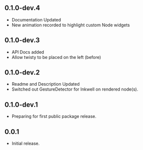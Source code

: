 ## 0.1.0-dev.4

* Documentation Updated
* New animation recorded to highlight custom Node widgets

## 0.1.0-dev.3

* API Docs added
* Allow twisty to be placed on the left (before)

## 0.1.0-dev.2

* Readme and Description Updated
* Switched out GestureDetector for Inkwell on rendered node(s).

## 0.1.0-dev.1

* Preparing for first public package release.


## 0.0.1

* Initial release.
